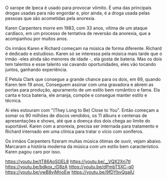 O xarope de Ipeca é usado para provocar vômito. É uma das principais drogas usadas para não engordar e, pior ainda, é a droga usada pelas pessoas que são acometidas pela anorexia. 

Karen Carpenters morre em 1983, com 33 anos, vítima de um ataque cardíaco, em um processo de tentativa de reversão da anorexia, que a acompanhou por muitos anos. 

Os irmãos Karen e Richard começam na música de forma diferente. Richard é dedicado e estudioso. Karen só se interessa pela música mais tarde que o irmão -eles ainda são menores de idade -, ela gosta de bateria. Mas os dois tem talentos e esse talento vai cavando oportunidades, eles vão tocando juntos, ganhando experiência. 

É Petula Clark que consegue a grande chance para os dois, em 69, quando Karen tem 19 anos, Conseguem assinar com uma gravadora e abrem as portas para produção, apuramento de um estilo bem romântico e fama. Ela canta e toca bateria, ele arranja, compõe e consegue manter estilo e técnica. 

Ai eles estouram com "(They Long to Be) Close to You". Então começam a somar os 90 milhões de discos vendidos, os 11 álbuns e centenas de apresentações e shows, até que a doença dos dois chega ao limite do suportável. Karen com a anorexia, precisa ser internada para tratamento e Richard internado em uma clínica para tratar o vício com soníferos. 

Os irmãos Carpenters fizeram muitas música ótimas de ouvir, vejam abaixo. Marcaram a história  moderna da música com um estilo bem característico. Karen pagou caro por isso. 

https://youtu.be/tT86AoSGEL8 
https://youtu.be/__VQX2Xn7tI 
https://youtu.be/bdkox_rD8zA 
https://youtu.be/dPmbT5XC-q0 
https://youtu.be/ywB8vjMnoEw 
https://youtu.be/9fDYbvQgaIU 

